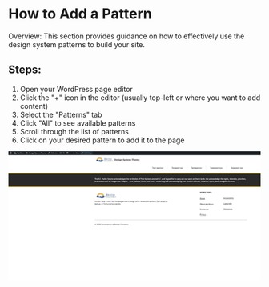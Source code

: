 # How to Add a Pattern
Overview: This section provides guidance on how to effectively use the design system patterns to build your site.

## Steps:
1. Open your WordPress page editor
2. Click the "+" icon in the editor (usually top-left or where you want to add content)
3. Select the "Patterns" tab
4. Click "All" to see available patterns
5. Scroll through the list of patterns
6. Click on your desired pattern to add it to the page

![How to Use Patterns](/images/patterns/how-to-add-a-pattern.gif)
